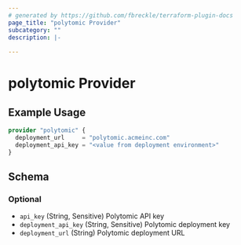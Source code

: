 ```yaml
---
# generated by https://github.com/fbreckle/terraform-plugin-docs
page_title: "polytomic Provider"
subcategory: ""
description: |-
  
---
```


# polytomic Provider



## Example Usage

```terraform
provider "polytomic" {
  deployment_url     = "polytomic.acmeinc.com"
  deployment_api_key = "<value from deployment environment>"
}
```

<!-- schema generated by tfplugindocs -->
## Schema

### Optional

- `api_key` (String, Sensitive) Polytomic API key
- `deployment_api_key` (String, Sensitive) Polytomic deployment key
- `deployment_url` (String) Polytomic deployment URL
